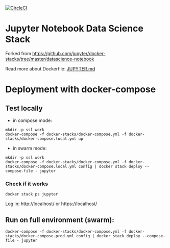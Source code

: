 [![CircleCI](https://circleci.com/gh/etops/jupyter-datascience-notebook.svg?style=svg)](https://circleci.com/gh/etops/jupyter-datascience-notebook)

# Jupyter Notebook Data Science Stack
Forked from https://github.com/jupyter/docker-stacks/tree/master/datascience-notebook

Read more about Dockerfile: [JUPYTER.md](JUPYTER.md)

# Deployment with docker-compose

## Test locally

- in compose mode:
```
mkdir -p ssl work
docker-compose -f docker-stacks/docker-compose.yml -f docker-stacks/docker-compose.local.yml up
```

- in swarm mode:
```
mkdir -p ssl work
docker-compose -f docker-stacks/docker-compose.yml -f docker-stacks/docker-compose.local.yml config | docker stack deploy --compose-file - jupyter
```

### Check if it works
```
docker stack ps jupyter
```

Log in: http://localhost/ or https://localhost/


## Run on full environment (swarm):
```
docker-compose -f docker-stacks/docker-compose.yml -f docker-stacks/docker-compose.prod.yml config | docker stack deploy --compose-file - jupyter
```

